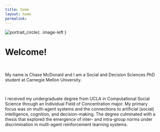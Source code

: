 ```yaml
---
title: home
layout: home
permalink:
---
```

<style type="text/css">
.image-right {
  display: block;
  margin-left: auto;
  margin-right: auto;
  float: left;
}
</style>


![portrait_circle](/images/portrait_circle.png){: .image-left }


# Welcome!
<br/>

My name is Chase McDonald and I am a Social and Decision Sciences PhD student at Carnegie Mellon University.

<br/>

I received my undergraduate degree from UCLA in Computational Social Science through an Individual Field of Concentration major. My primary focus was on multi-agent systems and the connections to artificial (social) intelligence, cognition, and decision-making. The degree culminated with a thesis that explored the emergence of inter- and intra-group norms under discrimination in mutli-agent reinforcement learning systems.  <br/>
